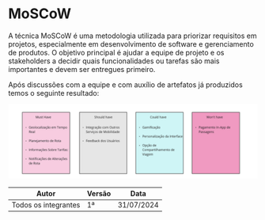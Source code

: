 # MoSCoW

A técnica MoSCoW é uma metodologia utilizada para priorizar requisitos em projetos, especialmente em desenvolvimento de software e gerenciamento de produtos. O objetivo principal é ajudar a equipe de projeto e os stakeholders a decidir quais funcionalidades ou tarefas são mais importantes e devem ser entregues primeiro. 

Após discussões com a equipe e com auxílio de artefatos já produzidos temos o seguinte resultado:

![quadro](../assets/Elicitacao/Quadro.jpg)

| Autor | Versão | Data|
|--|---|---|
|Todos os integrantes| 1ª| 31/07/2024|
